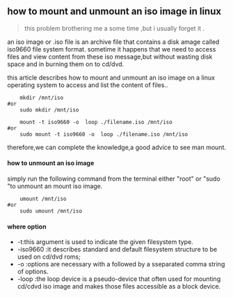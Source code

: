 ## how to mount and unmount an iso image in linux

>this problem brothering me a some time ,but i usually forget it .

an iso image or .iso file is an archive file that contains a disk amage called iso9660 file system format.
sometime it happens that we need to access files and view content from these  iso message,but without wasting disk space and in burning them on to  cd/dvd.

this article describes how to mount and unmount an iso image on a linux operating system to access and list the content of files..

```shell
    mkdir /mnt/iso
#or
    sudo mkdir /mnt/iso
```

```shell
    mount -t iso9660 -o  loop ./filename.iso /mnt/iso
#or
    sudo mount -t iso9660 -o  loop ./filename.iso /mnt/iso
```

therefore,we can complete the knowledge,a good advice to see man mount.

#### how to unmount an iso image

simply run the following command from the terminal either "root" or "sudo "to unmount an mount iso image.

```shell
    umount /mnt/iso
#or
    sudo umount /mnt/iso
```


#### where option

- -t:this argument is used to indicate the given filesystem type.
- -iso9660 :it describes standard and default filesystem structure to be used on cd/dvd roms;
- -o  :options are necessary with a followed by a sseparated comma string of  options.
- -loop :the loop device is a pseudo-device that often used for mounting cd/cdvd iso image and makes those files accessible as a block device.
